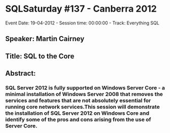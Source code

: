 # SQLSaturday #137 - Canberra 2012
Event Date: 19-04-2012 - Session time: 00:00:00 - Track: Everything SQL
## Speaker: Martin Cairney
## Title: SQL to the Core
## Abstract:
### SQL Server 2012 is fully supported on Windows Server Core - a minimal installation of Windows Server 2008 that removes the services and features that are not absolutely essential for running core network services.This session will demonstrate the installation of SQL Server 2012 on Windows Core and identify some of the pros and cons arising from the use of Server Core.
